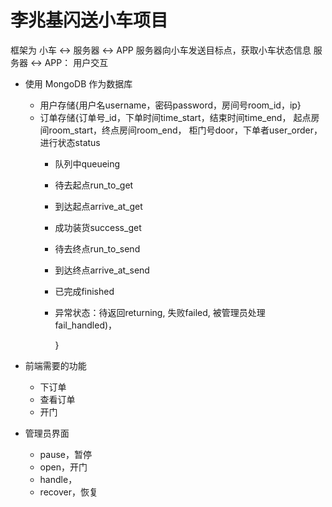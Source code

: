 # 李兆基闪送小车项目
框架为 小车 <-> 服务器 <-> APP
服务器向小车发送目标点，获取小车状态信息
服务器 <-> APP： 用户交互

- 使用 MongoDB 作为数据库
    - 用户存储{用户名username，密码password，房间号room_id，ip}
    - 订单存储{订单号_id，下单时间time_start，结束时间time_end，
            起点房间room_start，终点房间room_end，
            柜门号door，下单者user_order，进行状态status
        - 队列中queueing
        - 待去起点run_to_get
        - 到达起点arrive_at_get
        - 成功装货success_get
        - 待去终点run_to_send
        - 到达终点arrive_at_send
        - 已完成finished
        - 异常状态：待返回returning, 失败failed, 被管理员处理fail_handled)，
            
            }

- 前端需要的功能
    - 下订单
    - 查看订单
    - 开门

- 管理员界面
    - pause，暂停
    - open，开门
    - handle，
    - recover，恢复
